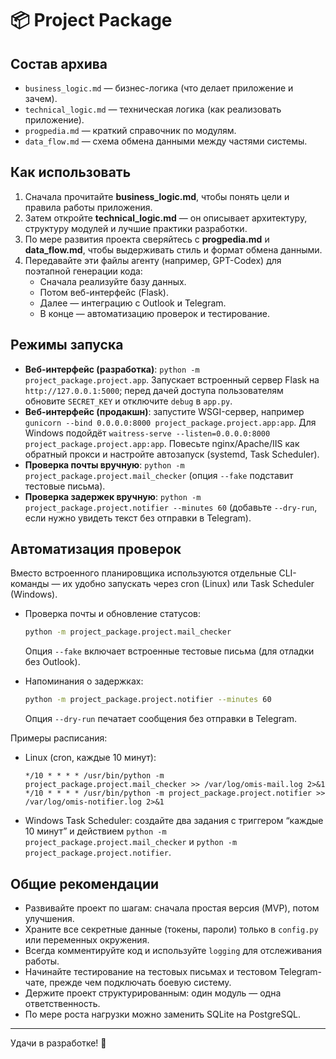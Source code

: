 ﻿# 📦 Project Package

## Состав архива
- `business_logic.md` — бизнес-логика (что делает приложение и зачем).
- `technical_logic.md` — техническая логика (как реализовать приложение).
- `progpedia.md` — краткий справочник по модулям.
- `data_flow.md` — схема обмена данными между частями системы.

## Как использовать
1. Сначала прочитайте **business_logic.md**, чтобы понять цели и правила работы приложения.
2. Затем откройте **technical_logic.md** — он описывает архитектуру, структуру модулей и лучшие практики разработки.
3. По мере развития проекта сверяйтесь с **progpedia.md** и **data_flow.md**, чтобы выдерживать стиль и формат обмена данными.
4. Передавайте эти файлы агенту (например, GPT-Codex) для поэтапной генерации кода:
   - Сначала реализуйте базу данных.
   - Потом веб-интерфейс (Flask).
   - Далее — интеграцию с Outlook и Telegram.
   - В конце — автоматизацию проверок и тестирование.

## Режимы запуска
- **Веб-интерфейс (разработка)**: `python -m project_package.project.app`. Запускает встроенный сервер Flask на `http://127.0.0.1:5000`; перед дачей доступа пользователям обновите `SECRET_KEY` и отключите `debug` в `app.py`.
- **Веб-интерфейс (продакшн)**: запустите WSGI-сервер, например `gunicorn --bind 0.0.0.0:8000 project_package.project.app:app`. Для Windows подойдёт `waitress-serve --listen=0.0.0.0:8000 project_package.project.app:app`. Повесьте nginx/Apache/IIS как обратный прокси и настройте автозапуск (systemd, Task Scheduler).
- **Проверка почты вручную**: `python -m project_package.project.mail_checker` (опция `--fake` подставит тестовые письма).
- **Проверка задержек вручную**: `python -m project_package.project.notifier --minutes 60` (добавьте `--dry-run`, если нужно увидеть текст без отправки в Telegram).
## Автоматизация проверок
Вместо встроенного планировщика используются отдельные CLI-команды — их удобно запускать через cron (Linux) или Task Scheduler (Windows).

- Проверка почты и обновление статусов:
  ```bash
  python -m project_package.project.mail_checker
  ```
  Опция `--fake` включает встроенные тестовые письма (для отладки без Outlook).

- Напоминания о задержках:
  ```bash
  python -m project_package.project.notifier --minutes 60
  ```
  Опция `--dry-run` печатает сообщения без отправки в Telegram.

Примеры расписания:
- Linux (cron, каждые 10 минут):
  ```cron
  */10 * * * * /usr/bin/python -m project_package.project.mail_checker >> /var/log/omis-mail.log 2>&1
  */10 * * * * /usr/bin/python -m project_package.project.notifier >> /var/log/omis-notifier.log 2>&1
  ```
- Windows Task Scheduler: создайте два задания с триггером “каждые 10 минут” и действием
  `python -m project_package.project.mail_checker` и `python -m project_package.project.notifier`.

## Общие рекомендации
- Развивайте проект по шагам: сначала простая версия (MVP), потом улучшения.
- Храните все секретные данные (токены, пароли) только в `config.py` или переменных окружения.
- Всегда комментируйте код и используйте `logging` для отслеживания работы.
- Начинайте тестирование на тестовых письмах и тестовом Telegram-чате, прежде чем подключать боевую систему.
- Держите проект структурированным: один модуль — одна ответственность.
- По мере роста нагрузки можно заменить SQLite на PostgreSQL.

---
Удачи в разработке! 🚀

